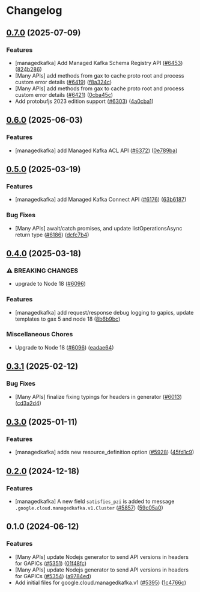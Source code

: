# Changelog

## [0.7.0](https://github.com/googleapis/google-cloud-node/compare/managedkafka-v0.6.0...managedkafka-v0.7.0) (2025-07-09)


### Features

* [managedkafka] Add Managed Kafka Schema Registry API ([#6453](https://github.com/googleapis/google-cloud-node/issues/6453)) ([824b286](https://github.com/googleapis/google-cloud-node/commit/824b286c3c1bd4e051e1e1bf796d2b3d3714b99c))
* [Many APIs] add methods from gax to cache proto root and process custom error details ([#6419](https://github.com/googleapis/google-cloud-node/issues/6419)) ([f8a324c](https://github.com/googleapis/google-cloud-node/commit/f8a324ca5c3bc0f730e4ed67d9407c44f2414936))
* [Many APIs] add methods from gax to cache proto root and process custom error details ([#6421](https://github.com/googleapis/google-cloud-node/issues/6421)) ([0cba45c](https://github.com/googleapis/google-cloud-node/commit/0cba45c3abc98d4f1ffdf75da3610e6e52267737))
* Add protobufjs 2023 edition support ([#6303](https://github.com/googleapis/google-cloud-node/issues/6303)) ([4a0cba1](https://github.com/googleapis/google-cloud-node/commit/4a0cba1e41a9aeb9c15ad31487ef013c8277cfef))

## [0.6.0](https://github.com/googleapis/google-cloud-node/compare/managedkafka-v0.5.0...managedkafka-v0.6.0) (2025-06-03)


### Features

* [managedkafka] add Managed Kafka ACL API ([#6372](https://github.com/googleapis/google-cloud-node/issues/6372)) ([0e789ba](https://github.com/googleapis/google-cloud-node/commit/0e789bac8803a06904ec0870f3a8c35826c1f161))

## [0.5.0](https://github.com/googleapis/google-cloud-node/compare/managedkafka-v0.4.0...managedkafka-v0.5.0) (2025-03-19)


### Features

* [managedkafka] add Managed Kafka Connect API ([#6176](https://github.com/googleapis/google-cloud-node/issues/6176)) ([63b6187](https://github.com/googleapis/google-cloud-node/commit/63b6187b833648213cff66adc29bebb6e3beb1e5))


### Bug Fixes

* [Many APIs] await/catch promises, and update listOperationsAsync return type ([#6186](https://github.com/googleapis/google-cloud-node/issues/6186)) ([dcfc7b4](https://github.com/googleapis/google-cloud-node/commit/dcfc7b492a2ac3fb86b93ae1375bac1c5153d049))

## [0.4.0](https://github.com/googleapis/google-cloud-node/compare/managedkafka-v0.3.1...managedkafka-v0.4.0) (2025-03-18)


### ⚠ BREAKING CHANGES

* upgrade to Node 18 ([#6096](https://github.com/googleapis/google-cloud-node/issues/6096))

### Features

* [managedkafka] add request/response debug logging to gapics, update templates to gax 5 and node 18 ([8b6b9bc](https://github.com/googleapis/google-cloud-node/commit/8b6b9bcc04dbf1b5891a55e3bda0db28f6ecde93))


### Miscellaneous Chores

* Upgrade to Node 18 ([#6096](https://github.com/googleapis/google-cloud-node/issues/6096)) ([eadae64](https://github.com/googleapis/google-cloud-node/commit/eadae64d54e07aa2c65097ea52e65008d4e87436))

## [0.3.1](https://github.com/googleapis/google-cloud-node/compare/managedkafka-v0.3.0...managedkafka-v0.3.1) (2025-02-12)


### Bug Fixes

* [Many APIs] finalize fixing typings for headers in generator ([#6013](https://github.com/googleapis/google-cloud-node/issues/6013)) ([cd3a2d4](https://github.com/googleapis/google-cloud-node/commit/cd3a2d44fc7a9b3798346162ba19df1c748fba58))

## [0.3.0](https://github.com/googleapis/google-cloud-node/compare/managedkafka-v0.2.0...managedkafka-v0.3.0) (2025-01-11)


### Features

* [managedkafka] adds new resource_definition option ([#5928](https://github.com/googleapis/google-cloud-node/issues/5928)) ([45fd1c9](https://github.com/googleapis/google-cloud-node/commit/45fd1c9c4f638aed431d7da19e9ebc8d91528333))

## [0.2.0](https://github.com/googleapis/google-cloud-node/compare/managedkafka-v0.1.0...managedkafka-v0.2.0) (2024-12-18)


### Features

* [managedkafka] A new field `satisfies_pzi` is added to message `.google.cloud.managedkafka.v1.Cluster` ([#5857](https://github.com/googleapis/google-cloud-node/issues/5857)) ([59c05a0](https://github.com/googleapis/google-cloud-node/commit/59c05a038b42b0b01ec15131c3f5dee585757b83))

## 0.1.0 (2024-06-12)


### Features

* [Many APIs] update Nodejs generator to send API versions in headers for GAPICs ([#5351](https://github.com/googleapis/google-cloud-node/issues/5351)) ([01f48fc](https://github.com/googleapis/google-cloud-node/commit/01f48fce63ec4ddf801d59ee2b8c0db9f6fb8372))
* [Many APIs] update Nodejs generator to send API versions in headers for GAPICs ([#5354](https://github.com/googleapis/google-cloud-node/issues/5354)) ([a9784ed](https://github.com/googleapis/google-cloud-node/commit/a9784ed3db6ee96d171762308bbbcd57390b6866))
* Add initial files for google.cloud.managedkafka.v1 ([#5395](https://github.com/googleapis/google-cloud-node/issues/5395)) ([1c4766c](https://github.com/googleapis/google-cloud-node/commit/1c4766cff1e12857cca5632541ee18d854cd9f9a))
